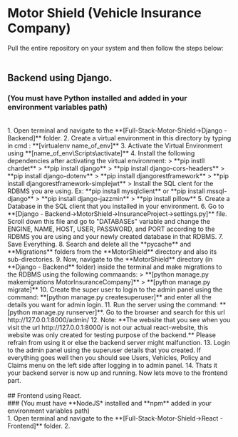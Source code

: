 # Motor Shield (Vehicle Insurance Company)
Pull the entire repository on your system and then follow the steps below:
<br>
<br>
## Backend using Django.
### (You must have **Python** installed and added in your environment variables path)
<br>
1. Open terminal and navigate to the **[Full-Stack-Motor-Shield->Django - Backend]** folder.
2. Create a virtual environment in this directory by typing in cmd : **[virtualenv name_of_env]**
3. Activate the Virtual Environment using **[name_of_env\Scripts\activate]**
4. Install the following dependencies after activating the virtual environment:
   > **pip instll chardet**   
   > **pip install django**   
   > **pip install django-cors-headers**
   > **pip install django-dotenv**   
   > **pip install djangorestframework**   
   > **pip install djangorestframework-simplejwt**   
   > Install the SQL clent for the RDBMS you are using. Ex: **pip install mysqlclient** or **pip install mssql-django**   
   > **pip install django-jazzmin**   
   > **pip install pillow**
5. Create a Database in the SQL client that you installed in your environment.
6. Go to **[Django - Backend->MotorShield->InsuranceProject->settings.py]** file. Scroll down this file and go to "DATABASEs" variable and change the ENGINE, NAME, HOST, USER, PASSWORD, and PORT according to the RDBMS you are using and your newly created database in that RDBMS.
7. Save Everything.
8. Search and delete all the **pycache** and **Migrations** folders from the **MotorShield** directory and also its sub-directories.
9. Now, navigate to the **MotorShield** directory (in **Django - Backend** folder) inside the terminal and make migrations to the RDBMS using the following commaands:
    > **[python manage.py makemigrations MotorInsuranceCompany]**   
    > **[python manage.py migrate]**   
10. Create the super user to login to the admin panel using the command: **[python manage.py createsuperuser]** and enter all the details you want for admin login.
11. Run the server using the command: **[python manage.py runserver]**. Go to the browser and search for this url http://127.0.0.1:8000/admin/
12. Note: **The website that you see when you visit the url http://127.0.0.1:8000/ is not our actual react-website, this website was only created for testing purpose of the backend.** Please refrain from using it or else the backend server might malfunction.
13. Login to the admin panel using the superuser details that you created. If everything goes well then you should see Users, Vehicles, Policy and Claims menu on the left side after logging in to admin panel.
14. Thats it your backend server is now up and running. Now lets move to the frontend part.
<br>
<br>
## Frontend using React.<br>
### (You must have **NodeJS* installed and **npm** added in your environment variables path)   
<br>
1. Open terminal and navigate to the **[Full-Stack-Motor-Shield->React  - Frontend]** folder.
2. 
